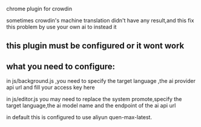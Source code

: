 chrome plugin for crowdin

sometimes crowdin's machine translation didn't have any result,and this fix this problem by use your own ai to instead it

## this plugin must be configured or it wont work

## what you need to configure:

in js/background.js ,you need to specify the target language ,the ai provider api url and fill your access key here

in js/editor.js you may need to replace the system promote,specify the target language,the ai model name and the endpoint of the ai api url

in default  this is configured to use aliyun quen-max-latest.
